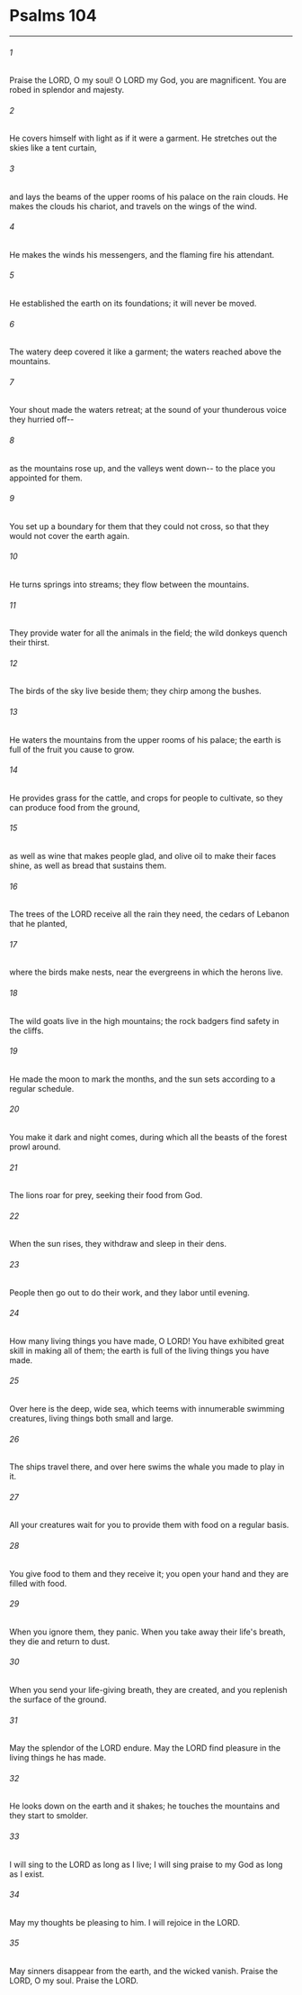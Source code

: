 # Psalms 104
***



###### 1 
Praise the LORD, O my soul! O LORD my God, you are magnificent. You are robed in splendor and majesty. 

###### 2 
He covers himself with light as if it were a garment. He stretches out the skies like a tent curtain, 

###### 3 
and lays the beams of the upper rooms of his palace on the rain clouds. He makes the clouds his chariot, and travels on the wings of the wind. 

###### 4 
He makes the winds his messengers, and the flaming fire his attendant. 

###### 5 
He established the earth on its foundations; it will never be moved. 

###### 6 
The watery deep covered it like a garment; the waters reached above the mountains. 

###### 7 
Your shout made the waters retreat; at the sound of your thunderous voice they hurried off-- 

###### 8 
as the mountains rose up, and the valleys went down-- to the place you appointed for them. 

###### 9 
You set up a boundary for them that they could not cross, so that they would not cover the earth again. 

###### 10 
He turns springs into streams; they flow between the mountains. 

###### 11 
They provide water for all the animals in the field; the wild donkeys quench their thirst. 

###### 12 
The birds of the sky live beside them; they chirp among the bushes. 

###### 13 
He waters the mountains from the upper rooms of his palace; the earth is full of the fruit you cause to grow. 

###### 14 
He provides grass for the cattle, and crops for people to cultivate, so they can produce food from the ground, 

###### 15 
as well as wine that makes people glad, and olive oil to make their faces shine, as well as bread that sustains them. 

###### 16 
The trees of the LORD receive all the rain they need, the cedars of Lebanon that he planted, 

###### 17 
where the birds make nests, near the evergreens in which the herons live. 

###### 18 
The wild goats live in the high mountains; the rock badgers find safety in the cliffs. 

###### 19 
He made the moon to mark the months, and the sun sets according to a regular schedule. 

###### 20 
You make it dark and night comes, during which all the beasts of the forest prowl around. 

###### 21 
The lions roar for prey, seeking their food from God. 

###### 22 
When the sun rises, they withdraw and sleep in their dens. 

###### 23 
People then go out to do their work, and they labor until evening. 

###### 24 
How many living things you have made, O LORD! You have exhibited great skill in making all of them; the earth is full of the living things you have made. 

###### 25 
Over here is the deep, wide sea, which teems with innumerable swimming creatures, living things both small and large. 

###### 26 
The ships travel there, and over here swims the whale you made to play in it. 

###### 27 
All your creatures wait for you to provide them with food on a regular basis. 

###### 28 
You give food to them and they receive it; you open your hand and they are filled with food. 

###### 29 
When you ignore them, they panic. When you take away their life's breath, they die and return to dust. 

###### 30 
When you send your life-giving breath, they are created, and you replenish the surface of the ground. 

###### 31 
May the splendor of the LORD endure. May the LORD find pleasure in the living things he has made. 

###### 32 
He looks down on the earth and it shakes; he touches the mountains and they start to smolder. 

###### 33 
I will sing to the LORD as long as I live; I will sing praise to my God as long as I exist. 

###### 34 
May my thoughts be pleasing to him. I will rejoice in the LORD. 

###### 35 
May sinners disappear from the earth, and the wicked vanish. Praise the LORD, O my soul. Praise the LORD.
